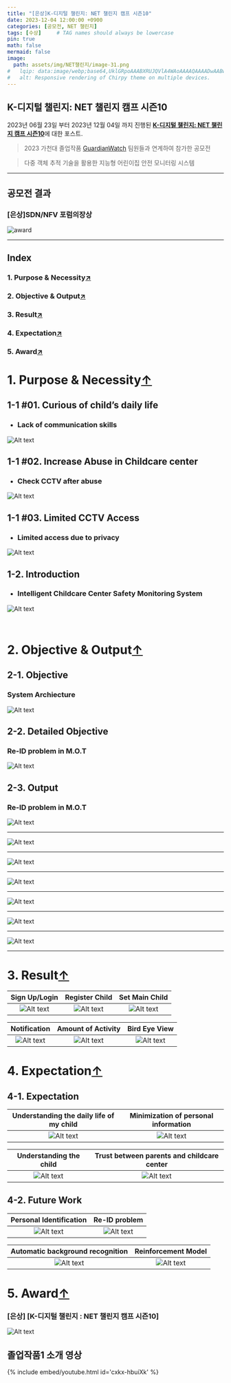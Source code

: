 ```yaml
---
title: "[은상]K-디지털 챌린지: NET 챌린지 캠프 시즌10"
date: 2023-12-04 12:00:00 +0900
categories: [공모전, NET 챌린지]
tags: [수상]     # TAG names should always be lowercase
pin: true
math: false
mermaid: false
image:
  path: assets/img/NET챌린지/image-31.png
#   lqip: data:image/webp;base64,UklGRpoAAABXRUJQVlA4WAoAAAAQAAAADwAABwAAQUxQSDIAAAARL0AmbZurmr57yyIiqE8oiG0bejIYEQTgqiDA9vqnsUSI6H+oAERp2HZ65qP/VIAWAFZQOCBCAAAA8AEAnQEqEAAIAAVAfCWkAALp8sF8rgRgAP7o9FDvMCkMde9PK7euH5M1m6VWoDXf2FkP3BqV0ZYbO6NA/VFIAAAA
#   alt: Responsive rendering of Chirpy theme on multiple devices.
---
```


## K-디지털 챌린지: NET 챌린지 캠프 시즌10

2023년 06월 23일 부터 2023년 12월 04일 까지 진행된 [**K-디지털 챌린지: NET 챌린지 캠프 시즌10**](https://koren.kr/kor/Alram/contyView.asp?s=17&page=1)에 대한 포스트.
>2023 가천대 졸업작품 [GuardianWatch](https://github.com/sts07142/senior_project) 팀원들과 연계하여 참가한 공모전

>다중 객체 추적 기술을 활용한 지능형 어린이집 안전 모니터링 시스템

<hr>

## 공모전 결과

### [은상]SDN/NFV 포럼의장상

![award](assets/img/NET챌린지/image-31.png)

<hr>

<!-- #원본 영상1 / 가공영상1 -->
<!-- #원본 영상2 / 가공영상2 -->
<!-- #어플리케이션 시연 영상 -->

<!-- # GuardianWatch 소개
### 목차
1. 개발 목적 및 필요성
2. 개발 목표 및 수행 결과물
3. KOREN 연동 및 활용
4. 최종 결과물의 시험 및 검증
5. 기대효과 및 후속연구 -->

## Index

### 1. Purpose & Necessity[↗️](https://sts07142.github.io/posts/NET챌린지/#1-purpose--necessity)
### 2. Objective & Output[↗️](https://sts07142.github.io/posts/NET챌린지/#2-objective--output)
### 3. Result[↗️](https://sts07142.github.io/posts/NET챌린지/#3-result)
### 4. Expectation[↗️](https://sts07142.github.io/posts/NET챌린지/#4-expectation)
### 5. Award[↗️](https://sts07142.github.io/posts/NET챌린지/#5-award)


<!-- ### 1. 개발 목적 및 필요성
#### 개발 목적 및 필요성

#### 소개

### 2. 개발 목표 및 수행 결과물
#### 개발목표

#### 세부목표

#### 수행 결과물

### 3. KOREN 연동 및 활용
#### KOREN 연동 및 활용

#### KOREN 활용 시험/검증

### 4. 최종 결과물의 시험 및 검증
#### 최종 결과물의 시험/검증

#### 최종 결과물

### 5. 기대효과 및 후속연구
#### 기대효과

#### 후속연구

#### 유사 시스템과의 공통점

#### 유사 시스템과의 차별점 -->

# 1. Purpose & Necessity[↑](https://sts07142.github.io/posts/NET챌린지/#index)

## 1-1 #01. Curious of child’s daily life
* ### Lack of communication skills



![Alt text](assets/img/NET챌린지/image-10.png)



## 1-1 #02. Increase Abuse in Childcare center
* ### Check CCTV after abuse



![Alt text](assets/img/NET챌린지/image-11.png)



## 1-1 #03. Limited CCTV Access
* ### Limited access due to privacy 



![Alt text](assets/img/NET챌린지/image-12.png)



## 1-2. Introduction
* ### Intelligent Childcare Center Safety Monitoring System



![Alt text](assets/img/NET챌린지/image-6.png)



<br>

# 2. Objective & Output[↑](https://sts07142.github.io/posts/NET챌린지/#index)
## 2-1. Objective
### System Archiecture


![Alt text](assets/img/NET챌린지/image-7.png)



## 2-2. Detailed Objective
### Re-ID problem in M.O.T


![Alt text](assets/img/NET챌린지/image-8.png)



## 2-3. Output
### Re-ID problem in M.O.T


![Alt text](assets/img/NET챌린지/image-9.png)

<hr>

![Alt text](assets/img/NET챌린지/image-13.png)

<hr>

![Alt text](assets/img/NET챌린지/image-14.png)

<hr>

![Alt text](assets/img/NET챌린지/image-15.png)

<hr>

![Alt text](assets/img/NET챌린지/image-16.png)

<hr>

![Alt text](assets/img/NET챌린지/image-17.png)

<hr>

![Alt text](assets/img/NET챌린지/image-18.png)

<hr>



# 3. Result[↑](https://sts07142.github.io/posts/NET챌린지/#index)

|  Sign Up/Login   |  Register Child     |  Set Main Child   |
|:----------------:|:-------------------:|:-----------------:|
|![Alt text](assets/img/NET챌린지/1.gif)|![Alt text](assets/img/NET챌린지/2.gif)   |![Alt text](assets/img/NET챌린지/3.gif )|
 

|  Notification    |  Amount of Activity |  Bird Eye View    |
|:----------------:|:-------------------:|:-----------------:|
|![Alt text](assets/img/NET챌린지/4.gif)|![Alt text](assets/img/NET챌린지/5.gif)   |![Alt text](assets/img/NET챌린지/6.gif) |

# 4. Expectation[↑](https://sts07142.github.io/posts/NET챌린지/#index)
## 4-1. Expectation

|Understanding the daily life of my child|Minimization of personal information|
|:--------------------------------------:|:----------------------------------:|
|![Alt text](assets/img/NET챌린지/image-23.png)        |![Alt text](assets/img/NET챌린지/image-24.png)    |

|Understanding the child          |Trust between parents and childcare center|
|:-------------------------------:|:----------------------------------------:|
|![Alt text](assets/img/NET챌린지/image-25.png) |![Alt text](assets/img/NET챌린지/image-26.png)          |


## 4-2. Future Work

|Personal Identification         |Re-ID problem                   |
|:------------------------------:|:------------------------------:|
|![Alt text](assets/img/NET챌린지/image-27.png)|![Alt text](assets/img/NET챌린지/image-28.png)|

|Automatic background recognition|Reinforcement Model             |
|:------------------------------:|:------------------------------:|
|![Alt text](assets/img/NET챌린지/image-29.png)|![Alt text](assets/img/NET챌린지/image-30.png)|

# 5. Award[↑](https://sts07142.github.io/posts/NET챌린지/#index)

### [은상] [K-디지털 챌린지 : NET 챌린지 캠프 시즌10]
![Alt text](assets/img/NET챌린지/image-31.png)


## 졸업작품1 소개 영상
{% include embed/youtube.html id='cxkx-hbuiXk' %}